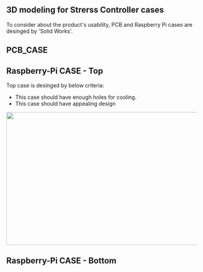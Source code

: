 ## 3D modeling for Strerss Controller cases 
To consider about the product's usability, PCB and Raspberry Pi cases are desinged by 'Solid Works'.  

## PCB_CASE


## Raspberry-Pi CASE - Top 
Top case is desinged by below criteria: 
* This case should have enough holes for cooling.  
* This case should have appealing design 

<p align="center">
  <img width="550" height="350" src="https://user-images.githubusercontent.com/46483800/55817336-376a3600-5aec-11e9-937a-18403e048f51.JPG">
</p>

## Raspberry-Pi CASE - Bottom 
